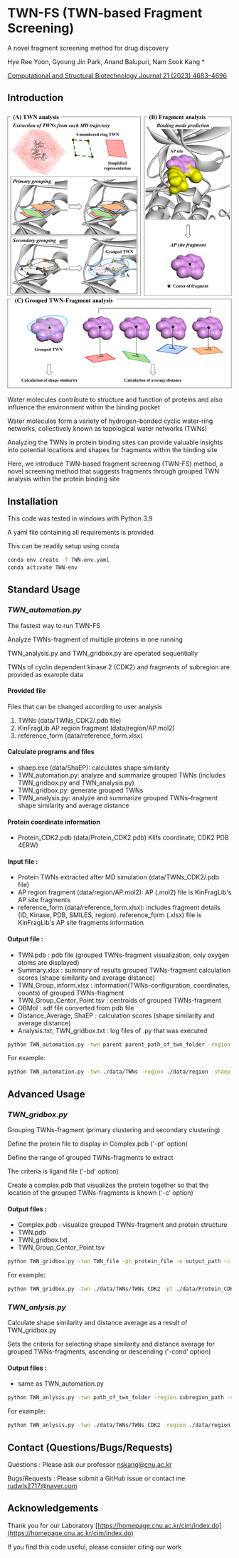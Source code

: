# TWN-FS (TWN-based Fragment Screening)

A novel fragment screening method for drug discovery

Hye Ree Yoon, Gyoung Jin Park, Anand Balupuri, Nam Sook Kang * 

[Computational and Structural Biotechnology Journal 21 (2023) 4683–4696](https://doi.org/10.1016/j.csbj.2023.09.037)

## Introduction

![img.png](img.png)

Water molecules contribute to structure and function of proteins and also influence the environment within the binding pocket 

Water molecules form a variety of hydrogen-bonded cyclic water-ring networks, collectively known as topological water networks (TWNs) 

Analyzing the TWNs in protein binding sites can provide valuable insights into potential locations and shapes for fragments within the binding site 

Here, we introduce TWN-based fragment screening (TWN-FS) method, a novel screening method that suggests fragments through grouped TWN analysis within the protein binding site 

## Installation
This code was tested in windows with Python 3.9

A yaml file containing all requirements is provided

This can be readily setup using conda

```sh
conda env create -f TWN-env.yaml
conda activate TWN-env
```

## Standard Usage

### _TWN_automation.py_

The fastest way to run TWN-FS

Analyze TWNs-fragment of multiple proteins in one running

TWN_analysis.py and TWN_gridbox.py are operated sequentially

TWNs of cyclin dependent kinase 2 (CDK2) and fragments of subregion are provided as example data

#### Provided file

Files that can be changed according to user analysis
1. TWNs (data/TWNs_CDK2/.pdb file)
2. KinFragLib AP region fragment (data/region/AP.mol2)
3. reference_form (data/reference_form.xlsx)

#### Calculate programs and files
* shaep.exe (data/ShaEP): calculates shape similarity 
* TWN_automation.py: analyze and summarize grouped TWNs (includes TWN_gridbox.py and TWN_analysis.py)
* TWN_gridbox.py: generate grouped TWNs
* TWN_analysis.py: analyze and summarize grouped TWNs–fragment shape similarity and average distance

#### Protein coordinate information 
* Protein_CDK2.pdb (data/Protein_CDK2.pdb) Klifs coordinate, CDK2 PDB 4ERW)

#### Input file :
* Protein TWNs extracted after MD simulation (data/TWNs_CDK2/.pdb file)
* AP region fragment (data/region/AP.mol2): AP (.mol2) file is KinFragLib's AP site fragments
* reference_form (data/reference_form.xlsx): includes fragment details (ID, Kinase, PDB, SMILES, region). reference_form (.xlsx) file is KinFragLib's AP site fragments information

#### Output file :
* TWN.pdb : pdb file (grouped TWNs-fragment visualization, only oxygen atoms are displayed)
* Summary.xlsx : summary of results grouped TWNs-fragment calculation scores (shape similarity and average distance)
* TWN_Group_inform.xlsx : information(TWNs-configuration, coordinates, counts) of grouped TWNs-fragment
* TWN_Group_Centor_Point.tsv : centroids of grouped TWNs-fragment
* OBMol : sdf file converted from pdb file
* Distance_Average, ShaEP : calculation scores (shape similarity and average distance)
* Analysis.txt, TWN_gridbox.txt : log files of .py that was executed

```sh
python TWN_automation.py -twn parent parent_path_of_twn_folder -region subregion_path -shaep shaep_path -ref reference_file -out output_path 
```

For example:

```sh
python TWN_automation.py -twn ./data/TWNs -region ./data/region -shaep ./data/ShaEP/shaep.exe -ref ./data/reference_form.xlsx -out ./data/output
```

## Advanced Usage

### _TWN_gridbox.py_

Grouping TWNs-fragment (primary clustering and secondary clustering)

Define the protein file to display in Complex.pdb ('-pt' option)

Define the range of grouped TWNs-fragments to extract

The criteria is ligand file ('-bd' option)

Create a complex.pdb that visualizes the protein together so that the location of the grouped TWNs-fragments is known ('-c' option)

#### Output files :
* Complex.pdb : visualize grouped TWNs-fragment and protein structure
* TWN.pdb
* TWN_gridbox.txt
* TWN_Group_Centor_Point.tsv


```sh
python TWN_gridbox.py -twn TWN_file -pt protein_file -o output_path -c complex 
```

For example:


```sh
python TWN_gridbox.py -twn ./data/TWNs/TWNs_CDK2 -pt ./data/Protein_CDK2.pdb -o ./data/output -c 
```

### _TWN_anlysis.py_

Calculate shape similarity and distance average as a result of TWN_gridbox.py

Sets the criteria for selecting shape similarity and distance average for grouped TWNs-fragments, ascending or descending ('-cond' option)

#### Output files :
* same as TWN_automation.py

```sh
python TWN_anlysis.py -twn path_of_twn_folder -region subregion_path -shaep shaep_path -ref reference_file -out output_path -cond set_condition_of_extract_values
```

For example:

```sh
python TWN_anlysis.py -twn ./data/TWNs/TWNs_CDK2 -region ./data/region -shaep ./data/ShaEP/shaep.exe -ref ./data/reference_form.xlsx -out ./data/output -cond True
```


## Contact (Questions/Bugs/Requests)
Questions : Please ask our professor [nskang@cnu.ac.kr](nskang@cnu.ac.kr)

Bugs/Requests : Please submit a GitHub issue or contact me [rudwls2717@naver.com](rudwls2717@naver.com)

## Acknowledgements
Thank you for our Laboratory [https://homepage.cnu.ac.kr/cim/index.do](https://homepage.cnu.ac.kr/cim/index.do)

If you find this code useful, please consider citing our work
